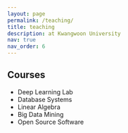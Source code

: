 ```yaml
---
layout: page
permalink: /teaching/
title: teaching
description: at Kwangwoon University
nav: true
nav_order: 6
---
```


## Courses

- Deep Learning Lab
- Database Systems
- Linear Algebra
- Big Data Mining
- Open Source Software
